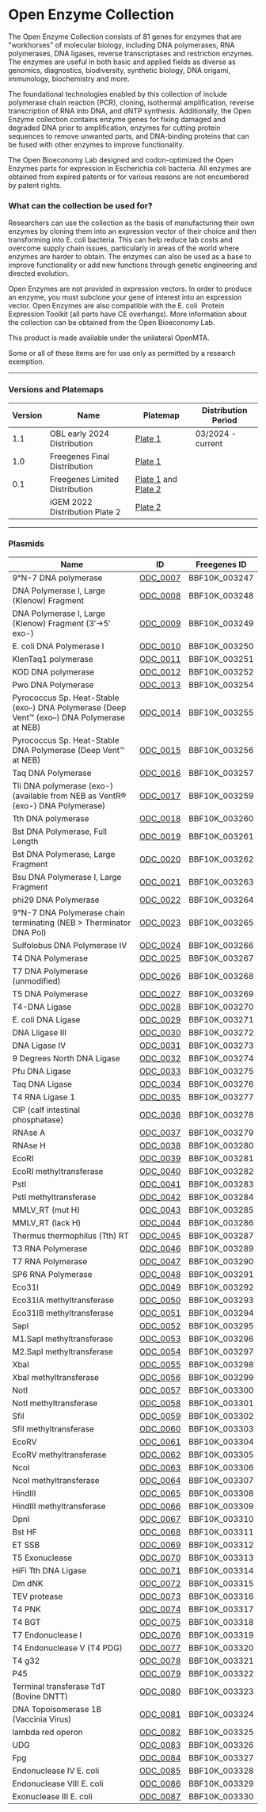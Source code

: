 # Open Enzyme Collection

The Open Enzyme Collection consists of 81 genes for enzymes that are "workhorses" of molecular biology, including DNA polymerases, RNA polymerases,
DNA ligases, reverse transcriptases and restriction enzymes. The enzymes are useful in both basic and applied fields as diverse as genomics, diagnostics,
biodiversity, synthetic biology, DNA origami, immunology, biochemistry and more.

The foundational technologies enabled by this collection of include polymerase chain reaction (PCR), cloning, isothermal amplification, reverse transcription
of RNA into DNA, and dNTP synthesis. Additionally, the Open Enzyme collection contains enzyme genes for fixing damaged and degraded DNA prior to amplification,
enzymes for cutting protein sequences to remove unwanted parts, and DNA-binding proteins that can be fused with other enzymes to improve functionality.

The Open Bioeconomy Lab designed and codon-optimized the Open Enzymes parts for expression in Escherichia coli bacteria.
All enzymes are obtained from expired patents or for various reasons are not encumbered by patent rights.

### What can the collection be used for?

Researchers can use the collection as the basis of manufacturing their own enzymes by cloning them into an expression vector of their choice and then
transforming into E. coli bacteria. This can help reduce lab costs and overcome supply chain issues, particularly in areas of the world where enzymes
are harder to obtain. The enzymes can also be used as a base to improve functionality or add new functions through genetic engineering and directed evolution.

Open Enzymes are not provided in expression vectors. In order to produce an enzyme, you must subclone your gene of interest into an expression vector.
Open Enzymes are also compatible with the ﻿E. coli ﻿ Protein Expression Toolkit (all parts have CE overhangs). More information about the collection can be
obtained from the Open Bioeconomy Lab.

This product is made available under the unilateral OpenMTA.

Some or all of these items are for use only as permitted by a research exemption.

---

### Versions and Platemaps

|Version|Name|Platemap|Distribution Period|
|---|---|---|---|
|1.1|OBL early 2024 Distribution|[Plate 1](https://github.com/Reclone-org/Open-DNA-Collections/blob/main/Open%20Enzyme%20Collection/Platemaps/OEC_v1_1.csv)| 03/2024 - current |
|1.0|Freegenes Final Distribution|[Plate 1](https://github.com/Reclone-org/Open-DNA-Collections/tree/main/Open%20Enzyme%20Collection/Platemaps/OEC-v1_0.csv)|  |
|0.1|Freegenes Limited Distribution|[Plate 1](https://github.com/Reclone-org/Open-DNA-Collections/tree/main/Open%20Enzyme%20Collection/Platemaps/OEC-v0_1-1.csv) and [Plate 2](https://github.com/Reclone-org/Open-DNA-Collections/tree/main/Open%20Enzyme%20Collection/Platemaps/OEC-v0_1-2.csv)| |
||iGEM 2022 Distribution Plate 2|[Plate 2](https://cdn.shopify.com/s/files/1/0368/2444/9068/files/iGEM_2022_distribution_kit_plate_2_FreeGenes_parts_plate_map.csv?v=1656608514)| |

---

### Plasmids

|Name|ID|Freegenes ID|
|---|---|---|
| 9°N-7 DNA polymerase | [ODC_0007](https://github.com/Reclone-org/Open-DNA-Collections/blob/main/Open%20Enzyme%20Collection/Plasmids_Genbank/ODC_0007.gb) | BBF10K_003247 |
| DNA Polymerase I, Large (Klenow) Fragment | [ODC_0008](https://github.com/Reclone-org/Open-DNA-Collections/blob/main/Open%20Enzyme%20Collection/Plasmids_Genbank/ODC_0008.gb) | BBF10K_003248 |
| DNA Polymerase I, Large (Klenow) Fragment (3′→5′ exo-) | [ODC_0009](https://github.com/Reclone-org/Open-DNA-Collections/blob/main/Open%20Enzyme%20Collection/Plasmids_Genbank/ODC_0009.gb) | BBF10K_003249 |
| E. coli DNA Polymerase I | [ODC_0010](https://github.com/Reclone-org/Open-DNA-Collections/blob/main/Open%20Enzyme%20Collection/Plasmids_Genbank/ODC_0010.gb) | BBF10K_003250 |
| KlenTaq1 polymerase | [ODC_0011](https://github.com/Reclone-org/Open-DNA-Collections/blob/main/Open%20Enzyme%20Collection/Plasmids_Genbank/ODC_0011.gb) | BBF10K_003251 |
| KOD DNA polymerase | [ODC_0012](https://github.com/Reclone-org/Open-DNA-Collections/blob/main/Open%20Enzyme%20Collection/Plasmids_Genbank/ODC_0012.gb) | BBF10K_003252 |
| Pwo DNA Polymerase | [ODC_0013](https://github.com/Reclone-org/Open-DNA-Collections/blob/main/Open%20Enzyme%20Collection/Plasmids_Genbank/ODC_0013.gb) | BBF10K_003254 |
| Pyrococcus Sp. Heat-Stable (exo–) DNA Polymerase (Deep Vent™ (exo–) DNA Polymerase at NEB) | [ODC_0014](https://github.com/Reclone-org/Open-DNA-Collections/blob/main/Open%20Enzyme%20Collection/Plasmids_Genbank/ODC_0014.gb) | BBF10K_003255 |
| Pyrococcus Sp. Heat-Stable DNA Polymerase (Deep Vent™ at NEB) | [ODC_0015](https://github.com/Reclone-org/Open-DNA-Collections/blob/main/Open%20Enzyme%20Collection/Plasmids_Genbank/ODC_0015.gb) | BBF10K_003256 |
| Taq DNA Polymerase | [ODC_0016](https://github.com/Reclone-org/Open-DNA-Collections/blob/main/Open%20Enzyme%20Collection/Plasmids_Genbank/ODC_0016.gb) | BBF10K_003257 |
| Tli DNA polymerase (exo-)(available from NEB as VentR® (exo-) DNA Polymerase) | [ODC_0017](https://github.com/Reclone-org/Open-DNA-Collections/blob/main/Open%20Enzyme%20Collection/Plasmids_Genbank/ODC_0017.gb) | BBF10K_003259 |
| Tth DNA polymerase | [ODC_0018](https://github.com/Reclone-org/Open-DNA-Collections/blob/main/Open%20Enzyme%20Collection/Plasmids_Genbank/ODC_0018.gb) | BBF10K_003260 |
| Bst DNA Polymerase, Full Length | [ODC_0019](https://github.com/Reclone-org/Open-DNA-Collections/blob/main/Open%20Enzyme%20Collection/Plasmids_Genbank/ODC_0019.gb) | BBF10K_003261 |
| Bst DNA Polymerase, Large Fragment | [ODC_0020](https://github.com/Reclone-org/Open-DNA-Collections/blob/main/Open%20Enzyme%20Collection/Plasmids_Genbank/ODC_0020.gb) | BBF10K_003262 |
| Bsu DNA Polymerase I, Large Fragment | [ODC_0021](https://github.com/Reclone-org/Open-DNA-Collections/blob/main/Open%20Enzyme%20Collection/Plasmids_Genbank/ODC_0021.gb) | BBF10K_003263 |
| phi29 DNA Polymerase | [ODC_0022](https://github.com/Reclone-org/Open-DNA-Collections/blob/main/Open%20Enzyme%20Collection/Plasmids_Genbank/ODC_0022.gb) | BBF10K_003264 |
| 9°N-7 DNA Polymerase chain terminating (NEB > Therminator DNA Pol) | [ODC_0023](https://github.com/Reclone-org/Open-DNA-Collections/blob/main/Open%20Enzyme%20Collection/Plasmids_Genbank/ODC_0023.gb) | BBF10K_003265 |
| Sulfolobus DNA Polymerase IV | [ODC_0024](https://github.com/Reclone-org/Open-DNA-Collections/blob/main/Open%20Enzyme%20Collection/Plasmids_Genbank/ODC_0024.gb) | BBF10K_003266 |
| T4 DNA Polymerase | [ODC_0025](https://github.com/Reclone-org/Open-DNA-Collections/blob/main/Open%20Enzyme%20Collection/Plasmids_Genbank/ODC_0025.gb) | BBF10K_003267 |
| T7 DNA Polymerase (unmodified) | [ODC_0026](https://github.com/Reclone-org/Open-DNA-Collections/blob/main/Open%20Enzyme%20Collection/Plasmids_Genbank/ODC_0026.gb) | BBF10K_003268 |
| T5 DNA Polymerase | [ODC_0027](https://github.com/Reclone-org/Open-DNA-Collections/blob/main/Open%20Enzyme%20Collection/Plasmids_Genbank/ODC_0027.gb) | BBF10K_003269 |
| T4-DNA Ligase | [ODC_0028](https://github.com/Reclone-org/Open-DNA-Collections/blob/main/Open%20Enzyme%20Collection/Plasmids_Genbank/ODC_0028.gb) | BBF10K_003270 |
| E. coli DNA Ligase | [ODC_0029](https://github.com/Reclone-org/Open-DNA-Collections/blob/main/Open%20Enzyme%20Collection/Plasmids_Genbank/ODC_0029.gb) | BBF10K_003271 |
| DNA Lligase III | [ODC_0030](https://github.com/Reclone-org/Open-DNA-Collections/blob/main/Open%20Enzyme%20Collection/Plasmids_Genbank/ODC_0030.gb) | BBF10K_003272 |
| DNA Ligase IV | [ODC_0031](https://github.com/Reclone-org/Open-DNA-Collections/blob/main/Open%20Enzyme%20Collection/Plasmids_Genbank/ODC_0031.gb) | BBF10K_003273 |
| 9 Degrees North DNA Ligase | [ODC_0032](https://github.com/Reclone-org/Open-DNA-Collections/blob/main/Open%20Enzyme%20Collection/Plasmids_Genbank/ODC_0032.gb) | BBF10K_003274 |
| Pfu DNA Ligase | [ODC_0033](https://github.com/Reclone-org/Open-DNA-Collections/blob/main/Open%20Enzyme%20Collection/Plasmids_Genbank/ODC_0033.gb) | BBF10K_003275 |
| Taq DNA Ligase | [ODC_0034](https://github.com/Reclone-org/Open-DNA-Collections/blob/main/Open%20Enzyme%20Collection/Plasmids_Genbank/ODC_0034.gb) | BBF10K_003276 |
| T4 RNA Ligase 1 | [ODC_0035](https://github.com/Reclone-org/Open-DNA-Collections/blob/main/Open%20Enzyme%20Collection/Plasmids_Genbank/ODC_0035.gb) | BBF10K_003277 |
| CIP (calf intestinal phosphatase) | [ODC_0036](https://github.com/Reclone-org/Open-DNA-Collections/blob/main/Open%20Enzyme%20Collection/Plasmids_Genbank/ODC_0036.gb) | BBF10K_003278 |
| RNAse A | [ODC_0037](https://github.com/Reclone-org/Open-DNA-Collections/blob/main/Open%20Enzyme%20Collection/Plasmids_Genbank/ODC_0037.gb) | BBF10K_003279 |
| RNAse H | [ODC_0038](https://github.com/Reclone-org/Open-DNA-Collections/blob/main/Open%20Enzyme%20Collection/Plasmids_Genbank/ODC_0038.gb) | BBF10K_003280 |
| EcoRI | [ODC_0039](https://github.com/Reclone-org/Open-DNA-Collections/blob/main/Open%20Enzyme%20Collection/Plasmids_Genbank/ODC_0039.gb) | BBF10K_003281 |
| EcoRI methyltransferase | [ODC_0040](https://github.com/Reclone-org/Open-DNA-Collections/blob/main/Open%20Enzyme%20Collection/Plasmids_Genbank/ODC_0040.gb) | BBF10K_003282 |
| PstI | [ODC_0041](https://github.com/Reclone-org/Open-DNA-Collections/blob/main/Open%20Enzyme%20Collection/Plasmids_Genbank/ODC_0041.gb) | BBF10K_003283 |
| PstI methyltransferase | [ODC_0042](https://github.com/Reclone-org/Open-DNA-Collections/blob/main/Open%20Enzyme%20Collection/Plasmids_Genbank/ODC_0042.gb) | BBF10K_003284 |
| MMLV_RT (mut H) | [ODC_0043](https://github.com/Reclone-org/Open-DNA-Collections/blob/main/Open%20Enzyme%20Collection/Plasmids_Genbank/ODC_0043.gb) | BBF10K_003285 |
| MMLV_RT (lack H) | [ODC_0044](https://github.com/Reclone-org/Open-DNA-Collections/blob/main/Open%20Enzyme%20Collection/Plasmids_Genbank/ODC_0044.gb) | BBF10K_003286 |
| Thermus thermophilus (Tth) RT | [ODC_0045](https://github.com/Reclone-org/Open-DNA-Collections/blob/main/Open%20Enzyme%20Collection/Plasmids_Genbank/ODC_0045.gb) | BBF10K_003287 |
| T3 RNA Polymerase | [ODC_0046](https://github.com/Reclone-org/Open-DNA-Collections/blob/main/Open%20Enzyme%20Collection/Plasmids_Genbank/ODC_0046.gb) | BBF10K_003289 |
| T7 RNA Polymerase | [ODC_0047](https://github.com/Reclone-org/Open-DNA-Collections/blob/main/Open%20Enzyme%20Collection/Plasmids_Genbank/ODC_0047.gb) | BBF10K_003290 |
| SP6 RNA Polymerase | [ODC_0048](https://github.com/Reclone-org/Open-DNA-Collections/blob/main/Open%20Enzyme%20Collection/Plasmids_Genbank/ODC_0048.gb) | BBF10K_003291 |
| Eco31I | [ODC_0049](https://github.com/Reclone-org/Open-DNA-Collections/blob/main/Open%20Enzyme%20Collection/Plasmids_Genbank/ODC_0049.gb) | BBF10K_003292 |
| Eco31IA methyltransferase | [ODC_0050](https://github.com/Reclone-org/Open-DNA-Collections/blob/main/Open%20Enzyme%20Collection/Plasmids_Genbank/ODC_0050.gb) | BBF10K_003293 |
| Eco31IB methyltransferase | [ODC_0051](https://github.com/Reclone-org/Open-DNA-Collections/blob/main/Open%20Enzyme%20Collection/Plasmids_Genbank/ODC_0051.gb) | BBF10K_003294 |
| SapI | [ODC_0052](https://github.com/Reclone-org/Open-DNA-Collections/blob/main/Open%20Enzyme%20Collection/Plasmids_Genbank/ODC_0052.gb) | BBF10K_003295 |
| M1.SapI methyltransferase | [ODC_0053](https://github.com/Reclone-org/Open-DNA-Collections/blob/main/Open%20Enzyme%20Collection/Plasmids_Genbank/ODC_0053.gb) | BBF10K_003296 |
| M2.SapI methyltransferase | [ODC_0054](https://github.com/Reclone-org/Open-DNA-Collections/blob/main/Open%20Enzyme%20Collection/Plasmids_Genbank/ODC_0054.gb) | BBF10K_003297 |
| XbaI | [ODC_0055](https://github.com/Reclone-org/Open-DNA-Collections/blob/main/Open%20Enzyme%20Collection/Plasmids_Genbank/ODC_0055.gb) | BBF10K_003298 |
| XbaI methyltransferase | [ODC_0056](https://github.com/Reclone-org/Open-DNA-Collections/blob/main/Open%20Enzyme%20Collection/Plasmids_Genbank/ODC_0056.gb) | BBF10K_003299 |
| NotI | [ODC_0057](https://github.com/Reclone-org/Open-DNA-Collections/blob/main/Open%20Enzyme%20Collection/Plasmids_Genbank/ODC_0057.gb) | BBF10K_003300 |
| NotI methyltransferase | [ODC_0058](https://github.com/Reclone-org/Open-DNA-Collections/blob/main/Open%20Enzyme%20Collection/Plasmids_Genbank/ODC_0058.gb) | BBF10K_003301 |
| SfiI | [ODC_0059](https://github.com/Reclone-org/Open-DNA-Collections/blob/main/Open%20Enzyme%20Collection/Plasmids_Genbank/ODC_0059.gb) | BBF10K_003302 |
| SfiI methyltransferase | [ODC_0060](https://github.com/Reclone-org/Open-DNA-Collections/blob/main/Open%20Enzyme%20Collection/Plasmids_Genbank/ODC_0060.gb) | BBF10K_003303 |
| EcoRV | [ODC_0061](https://github.com/Reclone-org/Open-DNA-Collections/blob/main/Open%20Enzyme%20Collection/Plasmids_Genbank/ODC_0061.gb) | BBF10K_003304 |
| EcoRV methyltransferase | [ODC_0062](https://github.com/Reclone-org/Open-DNA-Collections/blob/main/Open%20Enzyme%20Collection/Plasmids_Genbank/ODC_0062.gb) | BBF10K_003305 |
| NcoI | [ODC_0063](https://github.com/Reclone-org/Open-DNA-Collections/blob/main/Open%20Enzyme%20Collection/Plasmids_Genbank/ODC_0063.gb) | BBF10K_003306 |
| NcoI methyltransferase | [ODC_0064](https://github.com/Reclone-org/Open-DNA-Collections/blob/main/Open%20Enzyme%20Collection/Plasmids_Genbank/ODC_0064.gb) | BBF10K_003307 |
| HindIII | [ODC_0065](https://github.com/Reclone-org/Open-DNA-Collections/blob/main/Open%20Enzyme%20Collection/Plasmids_Genbank/ODC_0065.gb) | BBF10K_003308 |
| HindIII methyltransferase | [ODC_0066](https://github.com/Reclone-org/Open-DNA-Collections/blob/main/Open%20Enzyme%20Collection/Plasmids_Genbank/ODC_0066.gb) | BBF10K_003309 |
| DpnI | [ODC_0067](https://github.com/Reclone-org/Open-DNA-Collections/blob/main/Open%20Enzyme%20Collection/Plasmids_Genbank/ODC_0067.gb) | BBF10K_003310 |
| Bst HF | [ODC_0068](https://github.com/Reclone-org/Open-DNA-Collections/blob/main/Open%20Enzyme%20Collection/Plasmids_Genbank/ODC_0068.gb) | BBF10K_003311 |
| ET SSB | [ODC_0069](https://github.com/Reclone-org/Open-DNA-Collections/blob/main/Open%20Enzyme%20Collection/Plasmids_Genbank/ODC_0069.gb) | BBF10K_003312 |
| T5 Exonuclease | [ODC_0070](https://github.com/Reclone-org/Open-DNA-Collections/blob/main/Open%20Enzyme%20Collection/Plasmids_Genbank/ODC_0070.gb) | BBF10K_003313 |
| HiFi Tth DNA Ligase | [ODC_0071](https://github.com/Reclone-org/Open-DNA-Collections/blob/main/Open%20Enzyme%20Collection/Plasmids_Genbank/ODC_0071.gb) | BBF10K_003314 |
| Dm dNK | [ODC_0072](https://github.com/Reclone-org/Open-DNA-Collections/blob/main/Open%20Enzyme%20Collection/Plasmids_Genbank/ODC_0072.gb) | BBF10K_003315 |
| TEV protease | [ODC_0073](https://github.com/Reclone-org/Open-DNA-Collections/blob/main/Open%20Enzyme%20Collection/Plasmids_Genbank/ODC_0073.gb) | BBF10K_003316 |
| T4 PNK | [ODC_0074](https://github.com/Reclone-org/Open-DNA-Collections/blob/main/Open%20Enzyme%20Collection/Plasmids_Genbank/ODC_0074.gb) | BBF10K_003317 |
| T4 BGT | [ODC_0075](https://github.com/Reclone-org/Open-DNA-Collections/blob/main/Open%20Enzyme%20Collection/Plasmids_Genbank/ODC_0075.gb) | BBF10K_003318 |
| T7 Endonuclease I | [ODC_0076](https://github.com/Reclone-org/Open-DNA-Collections/blob/main/Open%20Enzyme%20Collection/Plasmids_Genbank/ODC_0076.gb) | BBF10K_003319 |
| T4 Endonuclease V (T4 PDG) | [ODC_0077](https://github.com/Reclone-org/Open-DNA-Collections/blob/main/Open%20Enzyme%20Collection/Plasmids_Genbank/ODC_0077.gb) | BBF10K_003320 |
| T4 g32 | [ODC_0078](https://github.com/Reclone-org/Open-DNA-Collections/blob/main/Open%20Enzyme%20Collection/Plasmids_Genbank/ODC_0078.gb) | BBF10K_003321 |
| P45 | [ODC_0079](https://github.com/Reclone-org/Open-DNA-Collections/blob/main/Open%20Enzyme%20Collection/Plasmids_Genbank/ODC_0079.gb) | BBF10K_003322 |
| Terminal transferase TdT (Bovine DNTT) | [ODC_0080](https://github.com/Reclone-org/Open-DNA-Collections/blob/main/Open%20Enzyme%20Collection/Plasmids_Genbank/ODC_0080.gb) | BBF10K_003323 |
| DNA Topoisomerase 1B (Vaccinia Virus) | [ODC_0081](https://github.com/Reclone-org/Open-DNA-Collections/blob/main/Open%20Enzyme%20Collection/Plasmids_Genbank/ODC_0081.gb) | BBF10K_003324 |
| lambda red operon | [ODC_0082](https://github.com/Reclone-org/Open-DNA-Collections/blob/main/Open%20Enzyme%20Collection/Plasmids_Genbank/ODC_0082.gb) | BBF10K_003325 |
| UDG | [ODC_0083](https://github.com/Reclone-org/Open-DNA-Collections/blob/main/Open%20Enzyme%20Collection/Plasmids_Genbank/ODC_0083.gb) | BBF10K_003326 |
| Fpg | [ODC_0084](https://github.com/Reclone-org/Open-DNA-Collections/blob/main/Open%20Enzyme%20Collection/Plasmids_Genbank/ODC_0084.gb) | BBF10K_003327 |
| Endonuclease IV E. coli | [ODC_0085](https://github.com/Reclone-org/Open-DNA-Collections/blob/main/Open%20Enzyme%20Collection/Plasmids_Genbank/ODC_0085.gb) | BBF10K_003328 |
| Endonuclease VIII E. coli | [ODC_0086](https://github.com/Reclone-org/Open-DNA-Collections/blob/main/Open%20Enzyme%20Collection/Plasmids_Genbank/ODC_0086.gb) | BBF10K_003329 |
| Exonuclease III E. coli | [ODC_0087](https://github.com/Reclone-org/Open-DNA-Collections/blob/main/Open%20Enzyme%20Collection/Plasmids_Genbank/ODC_0087.gb) | BBF10K_003330 |
